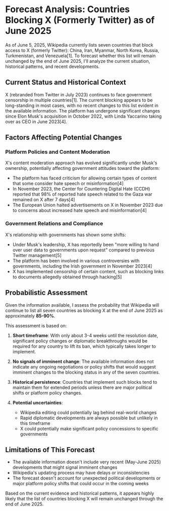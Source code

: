 # Forecast Analysis: Countries Blocking X (Formerly Twitter) as of June 2025

As of June 5, 2025, Wikipedia currently lists seven countries that block access to X (formerly Twitter): China, Iran, Myanmar, North Korea, Russia, Turkmenistan, and Venezuela[1]. To forecast whether this list will remain unchanged by the end of June 2025, I'll analyze the current situation, historical patterns, and recent developments.

## Current Status and Historical Context

X (rebranded from Twitter in July 2023) continues to face government censorship in multiple countries[1]. The current blocking appears to be long-standing in most cases, with no recent changes to this list evident in the available information. The platform has undergone significant changes since Elon Musk's acquisition in October 2022, with Linda Yaccarino taking over as CEO in June 2023[4].

## Factors Affecting Potential Changes

### Platform Policies and Content Moderation

X's content moderation approach has evolved significantly under Musk's ownership, potentially affecting government attitudes toward the platform:

- The platform has faced criticism for allowing certain types of content that some consider hate speech or misinformation[4]
- In November 2023, the Center for Countering Digital Hate (CCDH) reported that 98% of reported hate speech related to the Gaza war remained on X after 7 days[4]
- The European Union halted advertisements on X in November 2023 due to concerns about increased hate speech and misinformation[4]

### Government Relations and Compliance

X's relationship with governments has shown some shifts:

- Under Musk's leadership, X has reportedly been "more willing to hand over user data to governments upon request" compared to previous Twitter management[5]
- The platform has been involved in various controversies with governments, including the Irish government in November 2023[4]
- X has implemented censorship of certain content, such as blocking links to documents allegedly obtained through hacking[5]

## Probabilistic Assessment

Given the information available, I assess the probability that Wikipedia will continue to list all seven countries as blocking X at the end of June 2025 as approximately **85-90%**.

This assessment is based on:

1. **Short timeframe**: With only about 3-4 weeks until the resolution date, significant policy changes or diplomatic breakthroughs would be required for any country to lift its ban, which typically takes longer to implement.

2. **No signals of imminent change**: The available information does not indicate any ongoing negotiations or policy shifts that would suggest imminent changes to the blocking status in any of the seven countries.

3. **Historical persistence**: Countries that implement such blocks tend to maintain them for extended periods unless there are major political shifts or platform policy changes.

4. **Potential uncertainties**:
   - Wikipedia editing could potentially lag behind real-world changes
   - Rapid diplomatic developments are always possible but unlikely in this timeframe
   - X could potentially make significant policy concessions to specific governments

## Limitations of This Forecast

- The available information doesn't include very recent (May-June 2025) developments that might signal imminent changes
- Wikipedia's updating process may have delays or inconsistencies
- The forecast doesn't account for unexpected political developments or major platform policy shifts that could occur in the coming weeks

Based on the current evidence and historical patterns, it appears highly likely that the list of countries blocking X will remain unchanged through the end of June 2025.